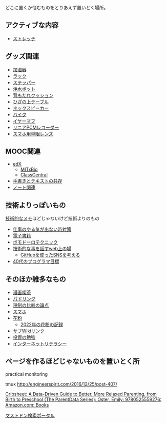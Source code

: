 どこに置くか悩むものをとりあえず置いとく場所。

## アクティブな内容

- [ストレッチ](ストレッチ.md)

## グッズ関連

- [加湿器](加湿器.md)
- [ラック](ラック.md)
- [ステッパー](ステッパー.md)
- [浄水ポット](浄水ポット.md)
- [背もたれクッション](背もたれクッション.md)
- [ひざの上テーブル](ひざの上テーブル.md)
- [ネックスピーカー](ネックスピーカー.md)
- [バイク](バイク.md)
- [イヤーマフ](イヤーマフ.md)
- [リニアPCMレコーダー](リニアPCMレコーダー.md)
- [スマホ用単眼レンズ](スマホ用単眼レンズ.md)

## MOOC関連

- [edX](edX.md)
   - [MITxBio](MITxBio.md)
   - [ClassCentral](ClassCentral.md)
- [手書きとテキストの共存](手書きとテキストの共存.md)
- [ノート関連](ノート関連.md)

## 技術よりっぽいもの

[技術的なメモ](技術的なメモ.md)ほどじゃないけど技術よりのもの

- [仕事のやる気が出ない時対策](仕事のやる気が出ない時対策.md)
- [電子書籍](電子書籍.md)
- [ポモドーロテクニック](ポモドーロテクニック.md)
- [技術的な事を話すweb上の場](技術的な事を話すweb上の場.md)
  - [GitHubを使ったSNSを考える](GitHubを使ったSNSを考える.md)
- [40代のプログラマ目標](40代のプログラマ目標.md)

## そのほか雑多なもの

- [漫画喫茶](漫画喫茶.md)
- [パドリング](パドリング.md)
- [税制の比較の論点](税制の比較の論点.md)
- [スマホ](スマホ.md)
- [花粉](花粉.md)
  - [2022年の花粉の記録](2022年の花粉の記録.md)
- [サブWikiリンク](サブWikiリンク.md)
- [投資の勉強](投資の勉強.md)
- [インターネットリテラシー](インターネットリテラシー.md)

## ページを作るほどじゃないものを置いとく所

practical monitoring

tmux
http://engineerspirit.com/2016/12/25/post-407/

[Cribsheet: A Data-Driven Guide to Better, More Relaxed Parenting, from Birth to Preschool (The ParentData Series): Oster, Emily: 9780525559276: Amazon.com: Books](https://www.amazon.com/Cribsheet-Data-Driven-Relaxed-Parenting-Preschool/dp/0525559272/)

[マストドン検索ポータル](https://msearch.fediverse.media/)
